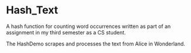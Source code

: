 # Hash_Text
A hash function for counting word occurrences written as part of an assignment in my third semester as a CS student.

The HashDemo scrapes and processes the text from Alice in Wonderland.

